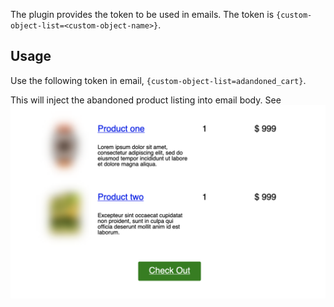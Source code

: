 The plugin provides the token to be used in emails. The token is `{custom-object-list=<custom-object-name>}`.

## Usage

Use the following token in email,
`{custom-object-list=adandoned_cart}`.

This will inject the abandoned product listing into email body. See ![here](imgs/02-token-replacement.png)

